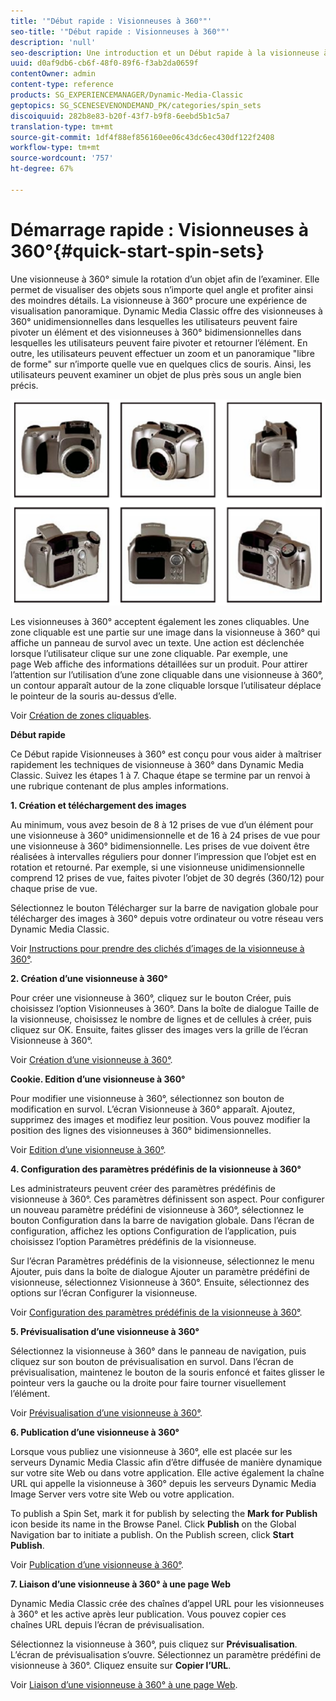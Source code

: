 ```yaml
---
title: '"Début rapide : Visionneuses à 360°"'
seo-title: '"Début rapide : Visionneuses à 360°"'
description: 'null'
seo-description: Une introduction et un Début rapide à la visionneuse à 360° pour vous aider à maîtriser rapidement les opérations.
uuid: d0af9db6-cb6f-48f0-89f6-f3ab2da0659f
contentOwner: admin
content-type: reference
products: SG_EXPERIENCEMANAGER/Dynamic-Media-Classic
geptopics: SG_SCENESEVENONDEMAND_PK/categories/spin_sets
discoiquuid: 282b8e83-b20f-43f7-b9f8-6eebd5b1c5a7
translation-type: tm+mt
source-git-commit: 1df4f88ef856160ee06c43dc6ec430df122f2408
workflow-type: tm+mt
source-wordcount: '757'
ht-degree: 67%

---
```



# Démarrage rapide : Visionneuses à 360°{#quick-start-spin-sets}

Une visionneuse à 360° simule la rotation d’un objet afin de l’examiner. Elle permet de visualiser des objets sous n’importe quel angle et profiter ainsi des moindres détails. La visionneuse à 360° procure une expérience de visualisation panoramique. Dynamic Media Classic offre des visionneuses à 360° unidimensionnelles dans lesquelles les utilisateurs peuvent faire pivoter un élément et des visionneuses à 360° bidimensionnelles dans lesquelles les utilisateurs peuvent faire pivoter et retourner l’élément. En outre, les utilisateurs peuvent effectuer un zoom et un panoramique &quot;libre de forme&quot; sur n’importe quelle vue en quelques clics de souris. Ainsi, les utilisateurs peuvent examiner un objet de plus près sous un angle bien précis.

![Images d’une visionneuse à 360°.](/help/assets/spin_set.png)

Les visionneuses à 360° acceptent également les zones cliquables. Une zone cliquable est une partie sur une image dans la visionneuse à 360° qui affiche un panneau de survol avec un texte. Une action est déclenchée lorsque l’utilisateur clique sur une zone cliquable. Par exemple, une page Web affiche des informations détaillées sur un produit. Pour attirer l’attention sur l’utilisation d’une zone cliquable dans une visionneuse à 360°, un contour apparaît autour de la zone cliquable lorsque l’utilisateur déplace le pointeur de la souris au-dessus d’elle.

Voir [Création de zones cliquables](creating-image-maps.md).

**Début rapide**

Ce Début rapide Visionneuses à 360° est conçu pour vous aider à maîtriser rapidement les techniques de visionneuse à 360° dans Dynamic Media Classic. Suivez les étapes 1 à 7. Chaque étape se termine par un renvoi à une rubrique contenant de plus amples informations.

**1. Création et téléchargement des images**

Au minimum, vous avez besoin de 8 à 12 prises de vue d’un élément pour une visionneuse à 360° unidimensionnelle et de 16 à 24 prises de vue pour une visionneuse à 360° bidimensionnelle. Les prises de vue doivent être réalisées à intervalles réguliers pour donner l’impression que l’objet est en rotation et retourné. Par exemple, si une visionneuse unidimensionnelle comprend 12 prises de vue, faites pivoter l’objet de 30 degrés (360/12) pour chaque prise de vue.

Sélectionnez le bouton Télécharger sur la barre de navigation globale pour télécharger des images à 360° depuis votre ordinateur ou votre réseau vers Dynamic Media Classic.

Voir [Instructions pour prendre des clichés d’images de la visionneuse à 360°](creating-spin-set.md#guidelines-for-shooting-spin-set-images).

**2. Création d’une visionneuse à 360°**

Pour créer une visionneuse à 360°, cliquez sur le bouton Créer, puis choisissez l’option Visionneuses à 360°. Dans la boîte de dialogue Taille de la visionneuse, choisissez le nombre de lignes et de cellules à créer, puis cliquez sur OK. Ensuite, faites glisser des images vers la grille de l’écran Visionneuse à 360°. 

Voir [Création d’une visionneuse à 360°](creating-spin-set.md#creating-a-spin-set).

<!-- 

Comment Type: remark
Last Modified By: unknown unknown 
Last Modified Date: 

<p>See <a href="#UnresolvedLink-sc7_spinsets_sp.xml#WS98ca2e6790647c06-245331fc135ab744793-8000">Including Image Maps in Spin Sets</a> to add clickable, hotspot regions, known as Image Maps, to images in a Spin Set. </p>

 -->

<!-- 

Comment Type: remark
Last Modified By: unknown unknown 
Last Modified Date: 

<p>See also <a href="#UnresolvedLink-sc7_spinsets_sp.xml#WS98ca2e6790647c06229f600f135ab7cc461-8000">Managing InfoPanel content</a>.</p>

 -->

**Cookie. Edition d’une visionneuse à 360°**

Pour modifier une visionneuse à 360°, sélectionnez son bouton de modification en survol. L’écran Visionneuse à 360° apparaît. Ajoutez, supprimez des images et modifiez leur position. Vous pouvez modifier la position des lignes des visionneuses à 360° bidimensionnelles. 

Voir [Edition d’une visionneuse à 360°](creating-spin-set.md#editing-a-spin-set).

**4. Configuration des paramètres prédéfinis de la visionneuse à 360°**

Les administrateurs peuvent créer des paramètres prédéfinis de visionneuse à 360°. Ces paramètres définissent son aspect. Pour configurer un nouveau paramètre prédéfini de visionneuse à 360°, sélectionnez le bouton Configuration dans la barre de navigation globale. Dans l’écran de configuration, affichez les options Configuration de l’application, puis choisissez l’option Paramètres prédéfinis de la visionneuse.

Sur l’écran Paramètres prédéfinis de la visionneuse, sélectionnez le menu Ajouter, puis dans la boîte de dialogue Ajouter un paramètre prédéfini de visionneuse, sélectionnez Visionneuse à 360°. Ensuite, sélectionnez des options sur l’écran Configurer la visionneuse.

Voir [Configuration des paramètres prédéfinis de la visionneuse à 360°](setting-spin-set-viewer-presets.md#setting-up-spin-set-viewer-presets).

**5. Prévisualisation d’une visionneuse à 360°**

Sélectionnez la visionneuse à 360° dans le panneau de navigation, puis cliquez sur son bouton de prévisualisation en survol. Dans l’écran de prévisualisation, maintenez le bouton de la souris enfoncé et faites glisser le pointeur vers la gauche ou la droite pour faire tourner visuellement l’élément.

Voir [Prévisualisation d’une visionneuse à 360°](previewing-spin-set.md#previewing-a-spin-set).

**6. Publication d’une visionneuse à 360°**

Lorsque vous publiez une visionneuse à 360°, elle est placée sur les serveurs Dynamic Media Classic afin d’être diffusée de manière dynamique sur votre site Web ou dans votre application. Elle active également la chaîne URL qui appelle la visionneuse à 360° depuis les serveurs Dynamic Media Image Server vers votre site Web ou votre application.

To publish a Spin Set, mark it for publish by selecting the **Mark for Publish** icon beside its name in the Browse Panel. Click **Publish** on the Global Navigation bar to initiate a publish. On the Publish screen, click **Start Publish**.

Voir [Publication d’une visionneuse à 360°](publishing-spin-set.md#publishing-a-spin-set).

**7. Liaison d’une visionneuse à 360° à une page Web**

Dynamic Media Classic crée des chaînes d’appel URL pour les visionneuses à 360° et les active après leur publication. Vous pouvez copier ces chaînes URL depuis l’écran de prévisualisation.

Sélectionnez la visionneuse à 360°, puis cliquez sur **Prévisualisation**. L’écran de prévisualisation s’ouvre. Sélectionnez un paramètre prédéfini de visionneuse à 360°. Cliquez ensuite sur **Copier l’URL**.

Voir [Liaison d’une visionneuse à 360° à une page Web](linking-spin-set-web-page.md#linking-a-spin-set-to-a-web-page).
